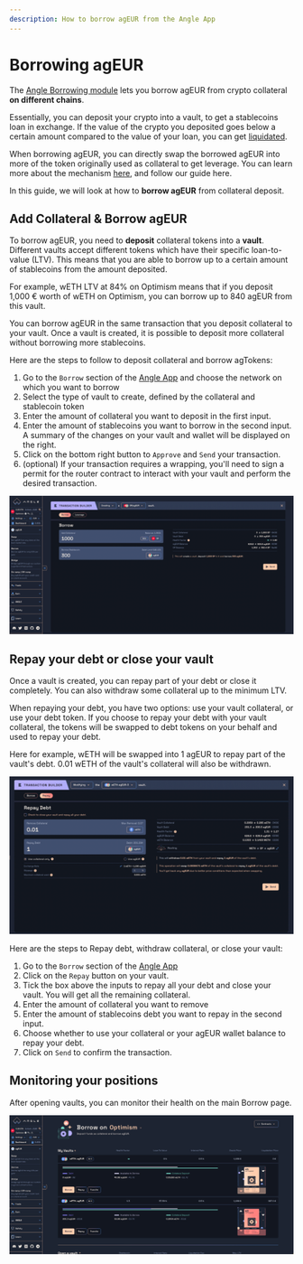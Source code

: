 ```yaml
---
description: How to borrow agEUR from the Angle App
---
```


# Borrowing agEUR

The [Angle Borrowing module](/borrowing-module/README.md) lets you borrow agEUR from crypto collateral **on different chains**.

Essentially, you can deposit your crypto into a vault, to get a stablecoins loan in exchange. If the value of the crypto you deposited goes below a certain amount compared to the value of your loan, you can get [liquidated](/borrowing-module/vaults/liquidations.md).

When borrowing agEUR, you can directly swap the borrowed agEUR into more of the token originally used as collateral to get leverage. You can learn more about the mechanism [here](/borrowing-module/vaults/README.md#leveraging-collateral-exposure), and follow our guide here.

In this guide, we will look at how to **borrow agEUR** from collateral deposit.

## Add Collateral & Borrow agEUR

To borrow agEUR, you need to **deposit** collateral tokens into a **vault**. Different vaults accept different tokens which have their specific loan-to-value (LTV). This means that you are able to borrow up to a certain amount of stablecoins from the amount deposited.

For example, wETH LTV at 84% on Optimism means that if you deposit 1,000 € worth of wETH on Optimism, you can borrow up to 840 agEUR from this vault.

You can borrow agEUR in the same transaction that you deposit collateral to your vault. Once a vault is created, it is possible to deposit more collateral without borrowing more stablecoins.

Here are the steps to follow to deposit collateral and borrow agTokens:

1. Go to the `Borrow` section of the [Angle App](https://app.angle.money/#/borrow) and choose the network on which you want to borrow
2. Select the type of vault to create, defined by the collateral and stablecoin token
3. Enter the amount of collateral you want to deposit in the first input.
4. Enter the amount of stablecoins you want to borrow in the second input.
   A summary of the changes on your vault and wallet will be displayed on the right.
5. Click on the bottom right button to `Approve` and `Send` your transaction.
6. (optional) If your transaction requires a wrapping, you'll need to sign a permit for the router contract to interact with your vault and perform the desired transaction.

![Add/borrow agEUR](/.gitbook/assets/add-borrow.png)

## Repay your debt or close your vault

Once a vault is created, you can repay part of your debt or close it completely. You can also withdraw some collateral up to the minimum LTV.

When repaying your debt, you have two options: use your vault collateral, or use your debt token. If you choose to repay your debt with your vault collateral, the tokens will be swapped to debt tokens on your behalf and used to repay your debt.

Here for example, wETH will be swapped into 1 agEUR to repay part of the vault's debt. 0.01 wETH of the vault's collateral will also be withdrawn.

![Repay and withdraw](/.gitbook/assets/repay-with-collat.png)

Here are the steps to Repay debt, withdraw collateral, or close your vault:

1. Go to the `Borrow` section of the [Angle App](https://app.angle.money/#/borrow)
2. Click on the `Repay` button on your vault.
3. Tick the box above the inputs to repay all your debt and close your vault. You will get all the remaining collateral.
4. Enter the amount of collateral you want to remove
5. Enter the amount of stablecoins debt you want to repay in the second input.
6. Choose whether to use your collateral or your agEUR wallet balance to repay your debt.
7. Click on `Send` to confirm the transaction.

## Monitoring your positions

After opening vaults, you can monitor their health on the main Borrow page.

![Vaults list](../../../.gitbook/assets/vaults-list.png)
